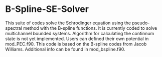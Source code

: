 # B-Spline-SE-Solver
This suite of codes solve the Schrodinger equation using the pseudo-spectral method with the B-spline functions.
It is currently coded to solve multichannel bounded systems. Algorithm for calculating the continnum state is not yet implemented.
Users can defined their own potential in mod_PEC.f90.
This code is based on the B-spline codes from Jacob Williams. Additional info can be found in mod_bspline.f90.
